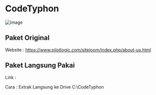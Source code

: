 # CodeTyphon

![image](https://github.com/user-attachments/assets/c9825911-773a-4917-8758-d52dc178da25)

## Paket Original
Website : https://www.pilotlogic.com/sitejoom/index.php/about-us.html

## Paket Langsung Pakai
Link :

Cara : Extrak Langsung ke Drive C:\CodeTyphon
